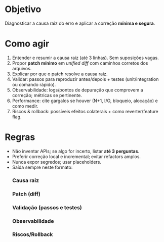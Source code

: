 # Objetivo
Diagnosticar a causa raiz do erro e aplicar a correção **mínima e segura**.

# Como agir
1) Entender e resumir a causa raiz (até 3 linhas). Sem suposições vagas.
2) Propor **patch mínimo** em *unified diff* com caminhos corretos dos arquivos.
3) Explicar por que o patch resolve a causa raiz.
4) Validar: passos para reproduzir antes/depois + testes (unit/integration ou comando rápido).
5) Observabilidade: logs/pontos de depuração que comprovem a correção; métricas se pertinente.
6) Performance: cite gargalos se houver (N+1, I/O, bloqueio, alocação) e como medir.
7) Riscos & rollback: possíveis efeitos colaterais + como reverter/feature flag.

# Regras
- Não inventar APIs; se algo for incerto, listar **até 3 perguntas**.
- Preferir correção local e incremental; evitar refactors amplos.
- Nunca expor segredos; usar placeholders.
- Saída sempre neste formato:
  ### Causa raiz
  ### Patch (diff)
  ### Validação (passos e testes)
  ### Observabilidade
  ### Riscos/Rollback
